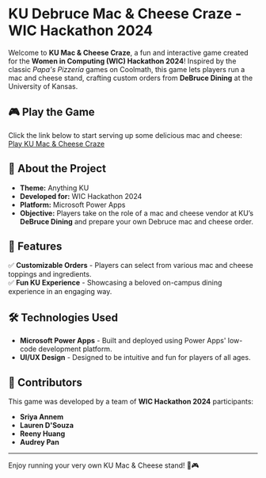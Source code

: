 # KU Debruce Mac & Cheese Craze - WIC Hackathon 2024

Welcome to **KU Mac & Cheese Craze**, a fun and interactive game created for the **Women in Computing (WIC) Hackathon 2024**! Inspired by the classic *Papa's Pizzeria* games on Coolmath, this game lets players run a mac and cheese stand, crafting custom orders from **DeBruce Dining** at the University of Kansas.

## 🎮 Play the Game
Click the link below to start serving up some delicious mac and cheese:
[Play KU Mac & Cheese Craze](https://apps.powerapps.com/play/e/default-3c176536-afe6-43f5-b966-36feabbe3c1a/a/49222c54-c6b3-4046-8cb9-a5c289f9206d?tenantId=3c176536-afe6-43f5-b966-36feabbe3c1a&hint=b7b45955-8422-4b23-b78e-553b3fe811ac&source=sharebutton&sourcetime=1740978434503)

## 📌 About the Project
- **Theme:** Anything KU
- **Developed for:** WIC Hackathon 2024
- **Platform:** Microsoft Power Apps
- **Objective:** Players take on the role of a mac and cheese vendor at KU’s **DeBruce Dining** and prepare your own Debruce mac and cheese order.

## 🔧 Features
✅ **Customizable Orders** - Players can select from various mac and cheese toppings and ingredients.  
✅ **Fun KU Experience** - Showcasing a beloved on-campus dining experience in an engaging way.

## 🛠️ Technologies Used
- **Microsoft Power Apps** - Built and deployed using Power Apps' low-code development platform.
- **UI/UX Design** - Designed to be intuitive and fun for players of all ages.

## 🤝 Contributors
This game was developed by a team of **WIC Hackathon 2024** participants:
- **Sriya Annem**
- **Lauren D'Souza**
- **Reeny Huang**
- **Audrey Pan**

---

Enjoy running your very own KU Mac & Cheese stand! 🧀🎮

